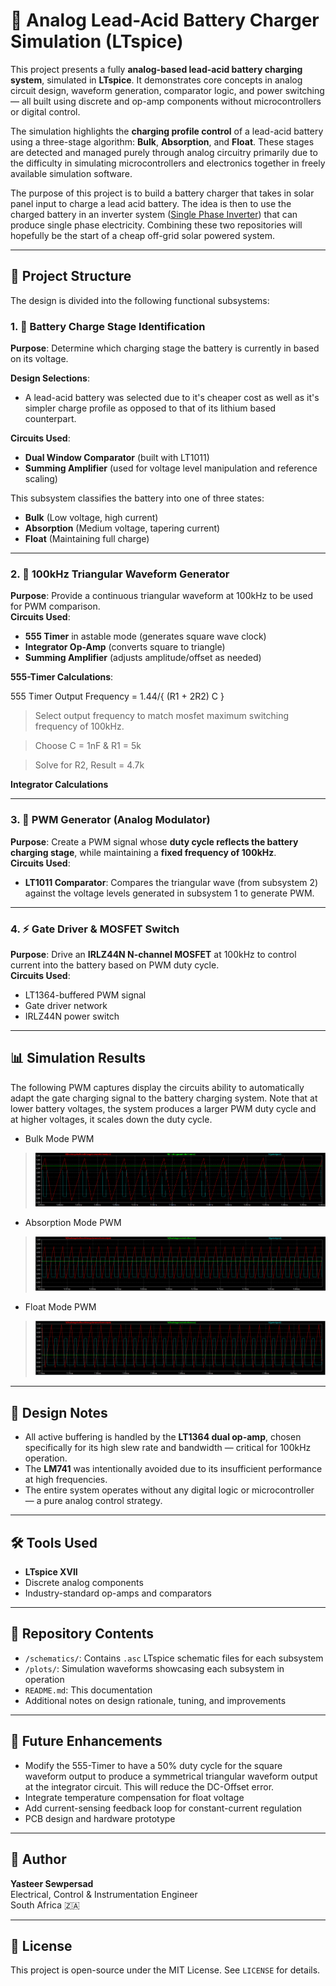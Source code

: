# 🪫 Analog Lead-Acid Battery Charger Simulation (LTspice)

This project presents a fully **analog-based lead-acid battery charging system**, simulated in **LTspice**. It demonstrates core concepts in analog circuit design, waveform generation, comparator logic, and power switching — all built using discrete and op-amp components without microcontrollers or digital control.

The simulation highlights the **charging profile control** of a lead-acid battery using a three-stage algorithm: **Bulk**, **Absorption**, and **Float**. These stages are detected and managed purely through analog circuitry primarily due to the difficulty in simulating microcontrollers and electronics together in freely available simulation software. 

The purpose of this project is to build a battery charger that takes in solar panel input to charge a lead acid battery. The idea is then to use the charged battery in an inverter system ([Single Phase Inverter](https://github.com/Yasteer/Single-Phase-Inverter)) that can produce single phase electricity. Combining these two repositories will hopefully be the start of a cheap off-grid solar powered system.

---

## 🧩 Project Structure

The design is divided into the following functional subsystems:

### 1. 🔋 Battery Charge Stage Identification
**Purpose**: Determine which charging stage the battery is currently in based on its voltage.

**Design Selections**: 
- A lead-acid battery was selected due to it's cheaper cost as well as it's simpler charge profile as opposed to that of its lithium based counterpart.

**Circuits Used**:
- **Dual Window Comparator** (built with LT1011)
- **Summing Amplifier** (used for voltage level manipulation and reference scaling)

This subsystem classifies the battery into one of three states:
- **Bulk** (Low voltage, high current)
- **Absorption** (Medium voltage, tapering current)
- **Float** (Maintaining full charge)

---

### 2. 📐 100kHz Triangular Waveform Generator
**Purpose**: Provide a continuous triangular waveform at 100kHz to be used for PWM comparison.  
**Circuits Used**:
- **555 Timer** in astable mode (generates square wave clock)
- **Integrator Op-Amp** (converts square to triangle)
- **Summing Amplifier** (adjusts amplitude/offset as needed)

**555-Timer Calculations**:

555 Timer Output Frequency = 1.44/{ (R1 + 2R2) C }
> Select output frequency to match mosfet maximum switching frequency of 100kHz.

> Choose C = 1nF & R1 = 5k

> Solve for R2, Result = 4.7k

**Integrator Calculations**



---

### 3. 🧠 PWM Generator (Analog Modulator)
**Purpose**: Create a PWM signal whose **duty cycle reflects the battery charging stage**, while maintaining a **fixed frequency of 100kHz**.  
**Circuits Used**:
- **LT1011 Comparator**: Compares the triangular wave (from subsystem 2) against the voltage levels generated in subsystem 1 to generate PWM.

---

### 4. ⚡ Gate Driver & MOSFET Switch
**Purpose**: Drive an **IRLZ44N N-channel MOSFET** at 100kHz to control current into the battery based on PWM duty cycle.  
**Circuits Used**:
- LT1364-buffered PWM signal
- Gate driver network
- IRLZ44N power switch

---

## 📊 Simulation Results
The following PWM captures display the circuits ability to automatically adapt the gate charging signal to the battery charging system.
Note that at lower battery voltages, the system produces a larger PWM duty cycle and at higher voltages, it scales down the duty cycle.

* Bulk Mode PWM
> ![Bulk Mode PWM](Simulation_Results/BulkModeChargingReference.PNG)

* Absorption Mode PWM
> ![Absorption Mode PWM](Simulation_Results/AbsorptionModeChargingReference.PNG)

* Float Mode PWM
> ![Float Mode PWM](Simulation_Results/FloatModeChargingReference.PNG)
---

## 🧠 Design Notes

- All active buffering is handled by the **LT1364 dual op-amp**, chosen specifically for its high slew rate and bandwidth — critical for 100kHz operation.
- The **LM741** was intentionally avoided due to its insufficient performance at high frequencies.
- The entire system operates without any digital logic or microcontroller — a pure analog control strategy.

---

## 🛠️ Tools Used

- **LTspice XVII**
- Discrete analog components
- Industry-standard op-amps and comparators

---

## 📁 Repository Contents

- `/schematics/`: Contains `.asc` LTspice schematic files for each subsystem
- `/plots/`: Simulation waveforms showcasing each subsystem in operation
- `README.md`: This documentation
- Additional notes on design rationale, tuning, and improvements

---

## 📌 Future Enhancements

- Modify the 555-Timer to have a 50% duty cycle for the square waveform output to produce a symmetrical triangular waveform output at the integrator circuit. This will reduce the DC-Offset error.
- Integrate temperature compensation for float voltage
- Add current-sensing feedback loop for constant-current regulation
- PCB design and hardware prototype

---

## 👤 Author

**Yasteer Sewpersad**  
Electrical, Control & Instrumentation Engineer  
South Africa 🇿🇦

---

## 📜 License

This project is open-source under the MIT License. See `LICENSE` for details.
